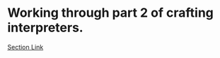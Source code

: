 # Working through part 2 of crafting interpreters.

[Section Link](https://craftinginterpreters.com/a-tree-walk-interpreter.html)
